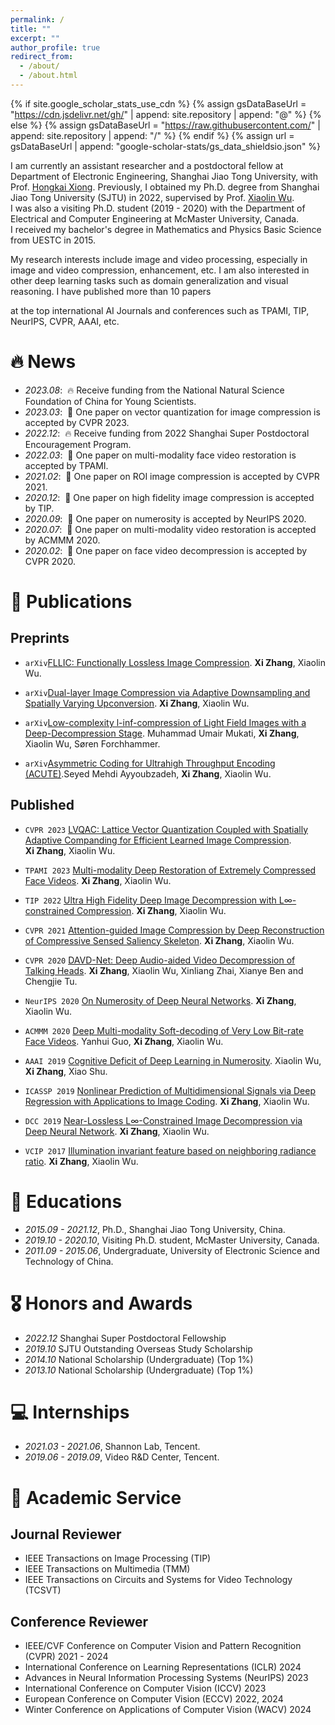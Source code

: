 ```yaml
---
permalink: /
title: ""
excerpt: ""
author_profile: true
redirect_from: 
  - /about/
  - /about.html
---
```



{% if site.google_scholar_stats_use_cdn %}
{% assign gsDataBaseUrl = "https://cdn.jsdelivr.net/gh/" | append: site.repository | append: "@" %}
{% else %}
{% assign gsDataBaseUrl = "https://raw.githubusercontent.com/" | append: site.repository | append: "/" %}
{% endif %}
{% assign url = gsDataBaseUrl | append: "google-scholar-stats/gs_data_shieldsio.json" %}

<span class='anchor' id='about-me'></span>

I am currently an assistant researcher and a postdoctoral fellow at Department of Electronic Engineering, Shanghai Jiao Tong University, with Prof. <a href="https://min.sjtu.edu.cn/En/FacultyShow/4?Vid=14">Hongkai Xiong</a>.
Previously, I obtained my Ph.D. degree from Shanghai Jiao Tong University (SJTU) in 2022, supervised by Prof. <a href="https://scholar.google.com/citations?user=ZuQnEIgAAAAJ">Xiaolin Wu</a>.  
I was also a visiting Ph.D. student (2019 - 2020) with the Department of Electrical and Computer Engineering at McMaster University, Canada.  
I received my bachelor's degree in Mathematics and Physics Basic Science from UESTC in 2015.

My research interests include image and video processing, especially in image and video compression, enhancement, etc.
I am also interested in other deep learning tasks such as domain generalization and visual reasoning. I have published more than 10 papers
  <!-- <a href='https://scholar.google.com/citations?user=78WvEjMAAAAJ'><img src="https://img.shields.io/endpoint?url={{ url | url_encode }}&logo=Google%20Scholar&labelColor=f6f6f6&color=9cf&style=flat&label=citations"></a> -->
at the top international AI Journals and conferences such as TPAMI, TIP, NeurIPS, CVPR, AAAI, etc.


# 🔥 News
- *2023.08*: &nbsp;🔥 Receive funding from the National Natural Science Foundation of China for Young Scientists.
- *2023.03*: &nbsp;🎉 One paper on vector quantization for image compression is accepted by CVPR 2023. 
- *2022.12*: &nbsp;🔥 Receive funding from 2022 Shanghai Super Postdoctoral Encouragement Program.
- *2022.03*: &nbsp;🎉 One paper on multi-modality face video restoration is accepted by TPAMI. 
- *2021.02*: &nbsp;🎉 One paper on ROI image compression is accepted by CVPR 2021. 
- *2020.12*: &nbsp;🎉 One paper on high fidelity image compression is accepted by TIP. 
- *2020.09*: &nbsp;🎉 One paper on numerosity is accepted by NeurIPS 2020. 
- *2020.07*: &nbsp;🎉 One paper on multi-modality video restoration is accepted by ACMMM 2020. 
- *2020.02*: &nbsp;🎉 One paper on face video decompression is accepted by CVPR 2020. 


# 📝 Publications 

<!-- <div class='paper-box'><div class='paper-box-image'><div><div class="badge">CVPR 2016</div><img src='images/500x300.png' alt="sym" width="100%"></div></div>
<div class='paper-box-text' markdown="1">

[Deep Residual Learning for Image Recognition](https://openaccess.thecvf.com/content_cvpr_2016/papers/He_Deep_Residual_Learning_CVPR_2016_paper.pdf)

**Kaiming He**, Xiangyu Zhang, Shaoqing Ren, Jian Sun

[**Project**](https://scholar.google.com/citations?view_op=view_citation&hl=zh-CN&user=DhtAFkwAAAAJ&citation_for_view=DhtAFkwAAAAJ:ALROH1vI_8AC) <strong><span class='show_paper_citations' data='DhtAFkwAAAAJ:ALROH1vI_8AC'></span></strong>
- Lorem ipsum dolor sit amet, consectetur adipiscing elit. Vivamus ornare aliquet ipsum, ac tempus justo dapibus sit amet. 
</div>
</div> -->

## Preprints

- ``arXiv``[FLLIC: Functionally Lossless Image Compression](https://arxiv.org/pdf/2401.13616.pdf).
**Xi Zhang**, Xiaolin Wu.

- ``arXiv``[Dual-layer Image Compression via Adaptive Downsampling and Spatially Varying Upconversion](https://arxiv.org/pdf/2302.06096.pdf).
**Xi Zhang**, Xiaolin Wu.

- ``arXiv``[Low-complexity l-inf-compression of Light Field Images with a Deep-Decompression Stage](https://arxiv.org/pdf/2201.09834.pdf).
Muhammad Umair Mukati, **Xi Zhang**, Xiaolin Wu, Søren Forchhammer.

- ``arXiv``[Asymmetric Coding for Ultrahigh Throughput Encoding (ACUTE)]().Seyed Mehdi Ayyoubzadeh, **Xi Zhang**, Xiaolin Wu.


## Published

- ``CVPR 2023`` [LVQAC: Lattice Vector Quantization Coupled with Spatially Adaptive Companding for Efficient Learned Image Compression](https://openaccess.thecvf.com/content/CVPR2023/html/Zhang_LVQAC_Lattice_Vector_Quantization_Coupled_With_Spatially_Adaptive_Companding_for_CVPR_2023_paper.html).  
**Xi Zhang**, Xiaolin Wu.

- ``TPAMI 2023`` [Multi-modality Deep Restoration of Extremely Compressed Face Videos](https://ieeexplore.ieee.org/abstract/document/9730053).
**Xi Zhang**, Xiaolin Wu.

- ``TIP 2022`` [Ultra High Fidelity Deep Image Decompression with L∞-constrained Compression](https://ieeexplore.ieee.org/abstract/document/9277919).
**Xi Zhang**, Xiaolin Wu.

- ``CVPR 2021`` [Attention-guided Image Compression by Deep Reconstruction of Compressive Sensed Saliency Skeleton](https://openaccess.thecvf.com/content/CVPR2021/html/Zhang_Attention-Guided_Image_Compression_by_Deep_Reconstruction_of_Compressive_Sensed_Saliency_CVPR_2021_paper.html).
**Xi Zhang**, Xiaolin Wu.

- ``CVPR 2020`` [DAVD-Net: Deep Audio-aided Video Decompression of Talking Heads](https://openaccess.thecvf.com/content_CVPR_2020/html/Zhang_DAVD-Net_Deep_Audio-Aided_Video_Decompression_of_Talking_Heads_CVPR_2020_paper.html).
**Xi Zhang**, Xiaolin Wu, Xinliang Zhai, Xianye Ben and Chengjie Tu.

- ``NeurIPS 2020`` [On Numerosity of Deep Neural Networks](https://proceedings.neurips.cc/paper/2020/hash/13e36f06c66134ad65f532e90d898545-Abstract.html).
**Xi Zhang**, Xiaolin Wu.

- ``ACMMM 2020`` [Deep Multi-modality Soft-decoding of Very Low Bit-rate Face Videos](https://dl.acm.org/doi/abs/10.1145/3394171.3413709).
Yanhui Guo, **Xi Zhang**, Xiaolin Wu.

- ``AAAI 2019`` [Cognitive Deficit of Deep Learning in Numerosity](https://ojs.aaai.org/index.php/AAAI/article/view/3928).
Xiaolin Wu, **Xi Zhang**, Xiao Shu.

- ``ICASSP 2019`` [Nonlinear Prediction of Multidimensional Signals via Deep Regression with Applications to Image Coding](https://ieeexplore.ieee.org/abstract/document/8683863).
**Xi Zhang**, Xiaolin Wu.

- ``DCC 2019`` [Near-Lossless L∞-Constrained Image Decompression via Deep Neural Network](https://ieeexplore.ieee.org/abstract/document/8712819).
**Xi Zhang**, Xiaolin Wu.

- ``VCIP 2017`` [Illumination invariant feature based on neighboring radiance ratio](https://ieeexplore.ieee.org/abstract/document/8305111).
**Xi Zhang**, Xiaolin Wu.


# 📖 Educations
- *2015.09 - 2021.12*, Ph.D., Shanghai Jiao Tong University, China.
- *2019.10 - 2020.10*, Visiting Ph.D. student, McMaster University, Canada. 
- *2011.09 - 2015.06*, Undergraduate, University of Electronic Science and Technology of China.


# 🎖 Honors and Awards
- *2022.12* Shanghai Super Postdoctoral Fellowship
- *2019.10* SJTU Outstanding Overseas Study Scholarship
- *2014.10* National Scholarship (Undergraduate) (Top 1%)
- *2013.10* National Scholarship (Undergraduate) (Top 1%)


<!-- # 💬 Invited Talks
- *2021.06*, Lorem ipsum dolor sit amet, consectetur adipiscing elit. Vivamus ornare aliquet ipsum, ac tempus justo dapibus sit amet. 
- *2021.03*, Lorem ipsum dolor sit amet, consectetur adipiscing elit. Vivamus ornare aliquet ipsum, ac tempus justo dapibus sit amet.  \| [\[video\]](https://github.com/) -->


# 💻 Internships
- *2021.03 - 2021.06*, Shannon Lab, Tencent.
- *2019.06 - 2019.09*, Video R&D Center, Tencent. 


# 💬 Academic Service

## Journal Reviewer
- IEEE Transactions on Image Processing (TIP)
- IEEE Transactions on Multimedia (TMM)
- IEEE Transactions on Circuits and Systems for Video Technology (TCSVT)

## Conference Reviewer
- IEEE/CVF Conference on Computer Vision and Pattern Recognition (CVPR) 2021 - 2024
- International Conference on Learning Representations (ICLR) 2024
- Advances in Neural Information Processing Systems (NeurIPS) 2023
- International Conference on Computer Vision (ICCV) 2023
- European Conference on Computer Vision (ECCV) 2022, 2024
- Winter Conference on Applications of Computer Vision (WACV) 2024